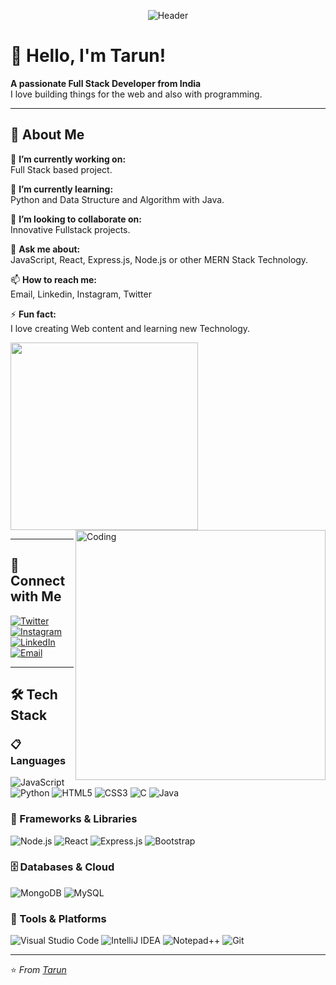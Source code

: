  <p align="center">
      <img
        src="https://capsule-render.vercel.app/api?type=waving&color=63C8FF&height=120&section=header&text=Tarun%20Kumar%20Singh&fontSize=40&fontColor=000000&animation=none&fontAlignY=35"
        alt="Header"
      />
    </p>

# 👋 Hello, I'm Tarun!

**A passionate Full Stack Developer from India**  
I love building things for the web and also with programming.

---

## 🚀 About Me

🔭 **I’m currently working on:**<br>Full Stack based project.

🌱 **I’m currently learning:**<br>Python and Data Structure and Algorithm with Java.

👯 **I’m looking to collaborate on:**<br>Innovative Fullstack projects.

💬 **Ask me about:**<br>JavaScript, React, Express.js, Node.js or other MERN Stack Technology.

📫 **How to reach me:**<br>Email, Linkedin, Instagram, Twitter

⚡ **Fun fact:**<br>I love creating Web content and learning new Technology.

  <img src="https://i.postimg.cc/q7ggNG0h/octocat.png" align="center" width="300" />

<img align="right" alt="Coding" width="400" src="https://media.tenor.com/rePDfDWO3XoAAAAd/hacking.gif">

---

## 🤝 Connect with Me

[![Twitter](https://img.shields.io/badge/Twitter-1DA1F2?style=for-the-badge&logo=twitter&logoColor=white)](https://x.com/_itzz_tarun?t=-QDTSY3xI2vCmtiJOQ9gEQ&s=08)
[![Instagram](https://img.shields.io/badge/Instagram-E4405F?style=for-the-badge&logo=instagram&logoColor=white)](https://www.instagram.com/_itzz_tarun?utm_source=qr&igsh=anJnN2Q5N3F1aGcw)
[![LinkedIn](https://img.shields.io/badge/LinkedIn-0077B5?style=for-the-badge&logo=linkedin&logoColor=white)](https://www.linkedin.com/in/tarun-kumar-singh-775454234/)
[![Email](https://img.shields.io/badge/Email-D14836?style=for-the-badge&logo=gmail&logoColor=white)](https://mail.google.com/mail/u/0/#inbox?compose=CllgCKCGlsrSZJtNNTrffglfCvBnkNprvsTgGCDxkHsqfJPsHZhZxMLrfLPJFMMJddvmvVwJRxq)

---

## 🛠️ Tech Stack

### 📋 Languages

![JavaScript](https://img.shields.io/badge/JavaScript-F7DF1E?style=for-the-badge&logo=javascript&logoColor=black)
![Python](https://img.shields.io/badge/Python-3776AB?style=for-the-badge&logo=python&logoColor=white)
![HTML5](https://img.shields.io/badge/HTML5-E34F26?style=for-the-badge&logo=html5&logoColor=white)
![CSS3](https://img.shields.io/badge/CSS3-1572B6?style=for-the-badge&logo=css3&logoColor=white)
![C](https://img.shields.io/badge/C-00599C?style=for-the-badge&logo=c&logoColor=white)
![Java](https://img.shields.io/badge/Java-ED8B00?style=for-the-badge&logo=openjdk&logoColor=white)

### 🚀 Frameworks & Libraries

![Node.js](https://img.shields.io/badge/Node.js-339933?style=for-the-badge&logo=nodedotjs&logoColor=white)
![React](https://img.shields.io/badge/React-20232A?style=for-the-badge&logo=react&logoColor=61DAFB)
![Express.js](https://img.shields.io/badge/Express.js-000000?style=for-the-badge&logo=express&logoColor=white)
![Bootstrap](https://img.shields.io/badge/Bootstrap-7952B3?style=for-the-badge&logo=bootstrap&logoColor=white)

### 🗄️ Databases & Cloud

![MongoDB](https://img.shields.io/badge/MongoDB-47A248?style=for-the-badge&logo=mongodb&logoColor=white)
![MySQL](https://img.shields.io/badge/MySQL-4479A1?style=for-the-badge&logo=mysql&logoColor=white)

### 🔧 Tools & Platforms

![Visual Studio Code](https://img.shields.io/badge/Visual%20Studio%20Code-007ACC?style=for-the-badge&logo=visual-studio-code&logoColor=white)
![IntelliJ IDEA](https://img.shields.io/badge/IntelliJ_IDEA-000000?style=for-the-badge&logo=intellij-idea&logoColor=white)
![Notepad++](https://img.shields.io/badge/Notepad++-90E59A?style=for-the-badge&logo=notepad%2b%2b&logoColor=black)
![Git](https://img.shields.io/badge/Git-F05032?style=for-the-badge&logo=git&logoColor=white)

<!--## ✍️ Latest Blog Posts -->

<!-- BLOG-POST-LIST:START -->

<!-- [How I Built My Portfolio with Next.js](https://yourblog.com/post-1) -->
<!-- BLOG-POST-LIST:END -->

---

⭐️ _From [Tarun](https://github.com/YourGitHubUsername)_
